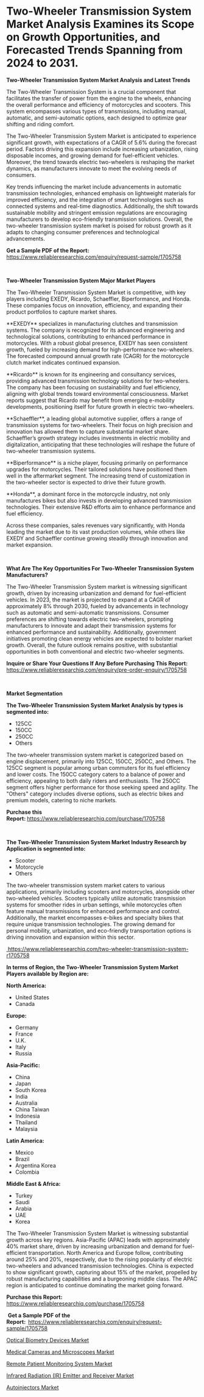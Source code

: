 <p><h1>Two-Wheeler Transmission System Market Analysis Examines its Scope on Growth Opportunities, and Forecasted Trends Spanning from 2024 to 2031.</h1></p><p><strong>Two-Wheeler Transmission System Market Analysis and Latest Trends</strong></p>
<p><p>The Two-Wheeler Transmission System is a crucial component that facilitates the transfer of power from the engine to the wheels, enhancing the overall performance and efficiency of motorcycles and scooters. This system encompasses various types of transmissions, including manual, automatic, and semi-automatic options, each designed to optimize gear shifting and riding comfort.</p><p>The Two-Wheeler Transmission System Market is anticipated to experience significant growth, with expectations of a CAGR of 5.6% during the forecast period. Factors driving this expansion include increasing urbanization, rising disposable incomes, and growing demand for fuel-efficient vehicles. Moreover, the trend towards electric two-wheelers is reshaping the market dynamics, as manufacturers innovate to meet the evolving needs of consumers.</p><p>Key trends influencing the market include advancements in automatic transmission technologies, enhanced emphasis on lightweight materials for improved efficiency, and the integration of smart technologies such as connected systems and real-time diagnostics. Additionally, the shift towards sustainable mobility and stringent emission regulations are encouraging manufacturers to develop eco-friendly transmission solutions. Overall, the two-wheeler transmission system market is poised for robust growth as it adapts to changing consumer preferences and technological advancements.</p></p>
<p><strong>Get a Sample PDF of the Report:&nbsp;</strong> <a href="https://www.reliableresearchiq.com/enquiry/request-sample/1705758?utm_campaign=1782&utm_medium=2&utm_source=Github&utm_content=ia&utm_term=21102024&utm_id=two-wheeler-transmission-system">https://www.reliableresearchiq.com/enquiry/request-sample/1705758</a></p>
<p>&nbsp;</p>
<p><strong>Two-Wheeler Transmission System Major Market Players</strong></p>
<p><p>The Two-Wheeler Transmission System Market is competitive, with key players including EXEDY, Ricardo, Schaeffler, Biperformance, and Honda. These companies focus on innovation, efficiency, and expanding their product portfolios to capture market shares.</p><p>**EXEDY** specializes in manufacturing clutches and transmission systems. The company is recognized for its advanced engineering and technological solutions, contributing to enhanced performance in motorcycles. With a robust global presence, EXEDY has seen consistent growth, fueled by increasing demand for high-performance two-wheelers. The forecasted compound annual growth rate (CAGR) for the motorcycle clutch market indicates continued expansion.</p><p>**Ricardo** is known for its engineering and consultancy services, providing advanced transmission technology solutions for two-wheelers. The company has been focusing on sustainability and fuel efficiency, aligning with global trends toward environmental consciousness. Market reports suggest that Ricardo may benefit from emerging e-mobility developments, positioning itself for future growth in electric two-wheelers.</p><p>**Schaeffler**, a leading global automotive supplier, offers a range of transmission systems for two-wheelers. Their focus on high precision and innovation has allowed them to capture substantial market share. Schaeffler’s growth strategy includes investments in electric mobility and digitalization, anticipating that these technologies will reshape the future of two-wheeler transmission systems.</p><p>**Biperformance** is a niche player, focusing primarily on performance upgrades for motorcycles. Their tailored solutions have positioned them well in the aftermarket segment. The increasing trend of customization in the two-wheeler sector is expected to drive their future growth.</p><p>**Honda**, a dominant force in the motorcycle industry, not only manufactures bikes but also invests in developing advanced transmission technologies. Their extensive R&D efforts aim to enhance performance and fuel efficiency.</p><p>Across these companies, sales revenues vary significantly, with Honda leading the market due to its vast production volumes, while others like EXEDY and Schaeffler continue growing steadily through innovation and market expansion.</p></p>
<p>&nbsp;</p>
<p><strong>What Are The Key Opportunities For Two-Wheeler Transmission System Manufacturers?</strong></p>
<p><p>The Two-Wheeler Transmission System market is witnessing significant growth, driven by increasing urbanization and demand for fuel-efficient vehicles. In 2023, the market is projected to expand at a CAGR of approximately 8% through 2030, fueled by advancements in technology such as automatic and semi-automatic transmissions. Consumer preferences are shifting towards electric two-wheelers, prompting manufacturers to innovate and adapt their transmission systems for enhanced performance and sustainability. Additionally, government initiatives promoting clean energy vehicles are expected to bolster market growth. Overall, the future outlook remains positive, with substantial opportunities in both conventional and electric two-wheeler segments.</p></p>
<p><strong>Inquire or Share Your Questions If Any Before Purchasing This Report:</strong> <a href="https://www.reliableresearchiq.com/enquiry/pre-order-enquiry/1705758?utm_campaign=1782&utm_medium=2&utm_source=Github&utm_content=ia&utm_term=21102024&utm_id=two-wheeler-transmission-system">https://www.reliableresearchiq.com/enquiry/pre-order-enquiry/1705758</a></p>
<p>&nbsp;</p>
<p><strong>Market Segmentation</strong></p>
<p><strong>The Two-Wheeler Transmission System Market Analysis by types is segmented into:</strong></p>
<p><ul><li>125CC</li><li>150CC</li><li>250CC</li><li>Others</li></ul></p>
<p><p>The two-wheeler transmission system market is categorized based on engine displacement, primarily into 125CC, 150CC, 250CC, and Others. The 125CC segment is popular among urban commuters for its fuel efficiency and lower costs. The 150CC category caters to a balance of power and efficiency, appealing to both daily riders and enthusiasts. The 250CC segment offers higher performance for those seeking speed and agility. The "Others" category includes diverse options, such as electric bikes and premium models, catering to niche markets.</p></p>
<p><strong>Purchase this Report:&nbsp;</strong><a href="https://www.reliableresearchiq.com/purchase/1705758?utm_campaign=1782&utm_medium=2&utm_source=Github&utm_content=ia&utm_term=21102024&utm_id=two-wheeler-transmission-system">https://www.reliableresearchiq.com/purchase/1705758</a></p>
<p>&nbsp;</p>
<p><strong>The Two-Wheeler Transmission System Market Industry Research by Application is segmented into:</strong></p>
<p><ul><li>Scooter</li><li>Motorcycle</li><li>Others</li></ul></p>
<p><p>The two-wheeler transmission system market caters to various applications, primarily including scooters and motorcycles, alongside other two-wheeled vehicles. Scooters typically utilize automatic transmission systems for smoother rides in urban settings, while motorcycles often feature manual transmissions for enhanced performance and control. Additionally, the market encompasses e-bikes and specialty bikes that require unique transmission technologies. The growing demand for personal mobility, urbanization, and eco-friendly transportation options is driving innovation and expansion within this sector.</p></p>
<p><a href="https://www.reliableresearchiq.com/two-wheeler-transmission-system-r1705758?utm_campaign=1782&utm_medium=2&utm_source=Github&utm_content=ia&utm_term=21102024&utm_id=two-wheeler-transmission-system">&nbsp;https://www.reliableresearchiq.com/two-wheeler-transmission-system-r1705758</a></p>
<p><strong>In terms of Region, the Two-Wheeler Transmission System Market Players available by Region are:</strong></p>
<p>
    <p> <strong> North America: </strong>
        <ul>
            <li>United States</li>
            <li>Canada</li>
        </ul>
        </p> 
    <p> <strong> Europe: </strong>
        <ul>
            <li>Germany</li>
            <li>France</li>
            <li>U.K.</li>
            <li>Italy</li>
            <li>Russia</li>
        </ul>
        </p> 
    <p> <strong> Asia-Pacific: </strong>
        <ul>
            <li>China</li>
            <li>Japan</li>
            <li>South Korea</li>
            <li>India</li>
            <li>Australia</li>
            <li>China Taiwan</li>
            <li>Indonesia</li>
            <li>Thailand</li>
            <li>Malaysia</li>
        </ul>
        </p> 
    <p> <strong> Latin America: </strong>
        <ul>
            <li>Mexico</li>
            <li>Brazil</li>
            <li>Argentina Korea</li>
            <li>Colombia</li>
        </ul>
        </p> 
    <p> <strong> Middle East & Africa: </strong>
        <ul>
            <li>Turkey</li>
            <li>Saudi</li>
            <li>Arabia</li>
            <li>UAE</li>
            <li>Korea</li>
        </ul>
    </p>
    </p>
<p><p>The Two-Wheeler Transmission System Market is witnessing substantial growth across key regions. Asia-Pacific (APAC) leads with approximately 40% market share, driven by increasing urbanization and demand for fuel-efficient transportation. North America and Europe follow, contributing around 25% and 20%, respectively, due to the rising popularity of electric two-wheelers and advanced transmission technologies. China is expected to show significant growth, capturing about 15% of the market, propelled by robust manufacturing capabilities and a burgeoning middle class. The APAC region is anticipated to continue dominating the market going forward.</p></p>
<p><strong>Purchase this Report: </strong><a href="https://www.reliableresearchiq.com/purchase/1705758?utm_campaign=1782&utm_medium=2&utm_source=Github&utm_content=ia&utm_term=21102024&utm_id=two-wheeler-transmission-system">https://www.reliableresearchiq.com/purchase/1705758</a></p>
<p>&nbsp;<strong>Get a Sample PDF of the Report:&nbsp;&nbsp;</strong><a href="https://www.reliableresearchiq.com/enquiry/request-sample/1705758?utm_campaign=1782&utm_medium=2&utm_source=Github&utm_content=ia&utm_term=21102024&utm_id=two-wheeler-transmission-system">https://www.reliableresearchiq.com/enquiry/request-sample/1705758</a></p>
<p><strong></strong></p>
<p><p><a href="https://www.linkedin.com/pulse/pulse-optical-biometry-devices-rhythms-change-market-resonance-qyzce?utm_campaign=1782&utm_medium=2&utm_source=Github&utm_content=ia&utm_term=21102024&utm_id=two-wheeler-transmission-system">Optical Biometry Devices Market</a></p><p><a href="https://www.linkedin.com/pulse/surfing-medical-cameras-microscopes-wave-riding-market-currents-w2vbe?utm_campaign=1782&utm_medium=2&utm_source=Github&utm_content=ia&utm_term=21102024&utm_id=two-wheeler-transmission-system">Medical Cameras and Microscopes Market</a></p><p><a href="https://www.linkedin.com/pulse/remote-patient-monitoring-system-market-velocity-102-cagr-yg0pe?utm_campaign=1782&utm_medium=2&utm_source=Github&utm_content=ia&utm_term=21102024&utm_id=two-wheeler-transmission-system">Remote Patient Monitoring System Market</a></p><p><a href="https://github.com/GenaGaines34/Market-Research-Report-List-1/blob/main/infrared-radiation-ir-emitter-and-receiver-market.md?utm_campaign=1782&utm_medium=2&utm_source=Github&utm_content=ia&utm_term=21102024&utm_id=two-wheeler-transmission-system">Infrared Radiation (IR) Emitter and Receiver Market</a></p><p><a href="https://www.linkedin.com/pulse/autoinjectors-market-global-insights-regional-analysis-2024-nhaqe?utm_campaign=1782&utm_medium=2&utm_source=Github&utm_content=ia&utm_term=21102024&utm_id=two-wheeler-transmission-system">Autoinjectors Market</a></p></p>